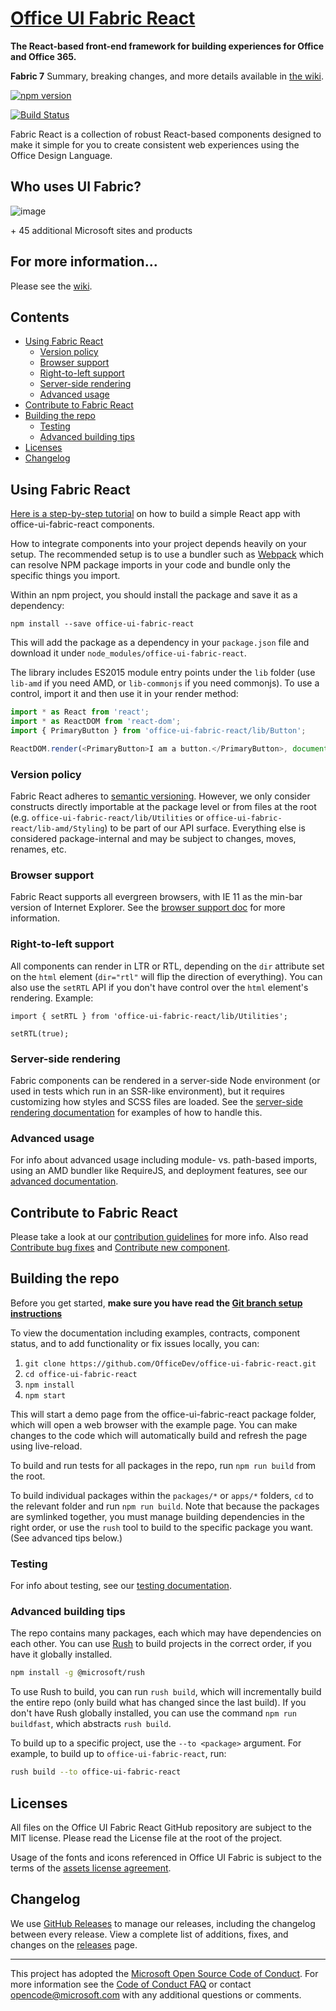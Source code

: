 # [Office UI Fabric React](http://dev.office.com/fabric)

**The React-based front-end framework for building experiences for Office and Office 365.**
 
**Fabric 7** Summary, breaking changes, and more details available in [the wiki](https://github.com/OfficeDev/office-ui-fabric-react/wiki/Fabric-7).

[![npm version](https://badge.fury.io/js/office-ui-fabric-react.svg)](https://badge.fury.io/js/office-ui-fabric-react)

[![Build Status](https://uifabric.visualstudio.com/fabricpublic/_apis/build/status/office-ui-fabric-react%20-%20PR?branchName=master)](https://uifabric.visualstudio.com/fabricpublic/_build/latest?definitionId=84&branchName=master)

Fabric React is a collection of robust React-based components designed to make it simple for you to create consistent web experiences using the Office Design Language.

## Who uses UI Fabric?

![image](https://user-images.githubusercontent.com/785361/50458071-45b58d00-0915-11e9-90c0-ad8789c99db5.png)

\+ 45 additional Microsoft sites and products

## For more information...

Please see the [wiki](https://github.com/OfficeDev/office-ui-fabric-react/wiki).

## Contents

- [Using Fabric React](#using-fabric-react)
  - [Version policy](#version-policy)
  - [Browser support](#browser-support)
  - [Right-to-left support](#right-to-left-support)
  - [Server-side rendering](#server-side-rendering)
  - [Advanced usage](#advanced-usage)
- [Contribute to Fabric React](#contribute-to-fabric-react)
- [Building the repo](#building-the-repo)
  - [Testing](#testing)
  - [Advanced building tips](#advanced-building-tips)
- [Licenses](#licenses)
- [Changelog](#changelog)

## Using Fabric React

[Here is a step-by-step tutorial](https://github.com/OfficeDev/office-ui-fabric-react/wiki/Sample-App) on how to build a simple React app with office-ui-fabric-react components.

How to integrate components into your project depends heavily on your setup. The recommended setup is to use a bundler such as [Webpack](https://webpack.js.org/) which can resolve NPM package imports in your code and bundle only the specific things you import.

Within an npm project, you should install the package and save it as a dependency:

```
npm install --save office-ui-fabric-react
```

This will add the package as a dependency in your `package.json` file and download it under `node_modules/office-ui-fabric-react`.

The library includes ES2015 module entry points under the `lib` folder (use `lib-amd` if you need AMD, or `lib-commonjs` if you need commonjs). To use a control, import it and then use it in your render method:

```js
import * as React from 'react';
import * as ReactDOM from 'react-dom';
import { PrimaryButton } from 'office-ui-fabric-react/lib/Button';

ReactDOM.render(<PrimaryButton>I am a button.</PrimaryButton>, document.body.firstChild);
```

### Version policy

Fabric React adheres to [semantic versioning](http://www.semver.org/). However, we only consider constructs directly importable at the package level or from files at the root (e.g. `office-ui-fabric-react/lib/Utilities` or `office-ui-fabric-react/lib-amd/Styling`) to be part of our API surface. Everything else is considered package-internal and may be subject to changes, moves, renames, etc.

### Browser support

Fabric React supports all evergreen browsers, with IE 11 as the min-bar version of Internet Explorer. See the [browser support doc](https://github.com/OfficeDev/office-ui-fabric-react/wiki/Browser-Support) for more information.

### Right-to-left support

All components can render in LTR or RTL, depending on the `dir` attribute set on the `html` element (`dir="rtl"` will flip the direction of everything). You can also use the `setRTL` API if you don't have control over the `html` element's rendering. Example:

```tsx
import { setRTL } from 'office-ui-fabric-react/lib/Utilities';

setRTL(true);
```

### Server-side rendering

Fabric components can be rendered in a server-side Node environment (or used in tests which run in an SSR-like environment), but it requires customizing how styles and SCSS files are loaded. See the [server-side rendering documentation](https://github.com/OfficeDev/office-ui-fabric-react/wiki/Server-side-rendering-and-browserless-testing) for examples of how to handle this.

### Advanced usage

For info about advanced usage including module- vs. path-based imports, using an AMD bundler like RequireJS, and deployment features, see our [advanced documentation](https://github.com/OfficeDev/office-ui-fabric-react/wiki/Advanced-Usage).

## Contribute to Fabric React

Please take a look at our [contribution guidelines](https://github.com/OfficeDev/office-ui-fabric-react/wiki/Contributing) for more info. Also read [Contribute bug fixes](https://github.com/OfficeDev/office-ui-fabric-react/wiki/Bug-Fixes) and [Contribute new component](https://github.com/OfficeDev/office-ui-fabric-react/wiki/New-Components).

## Building the repo

Before you get started, **make sure you have read the [Git branch setup instructions](https://github.com/OfficeDev/office-ui-fabric-react/wiki/Setup)**

To view the documentation including examples, contracts, component status, and to add functionality or fix issues locally, you can:

1. `git clone https://github.com/OfficeDev/office-ui-fabric-react.git`
2. `cd office-ui-fabric-react`
3. `npm install`
4. `npm start`

This will start a demo page from the office-ui-fabric-react package folder, which will open a web browser with the example page. You can make changes to the code which will automatically build and refresh the page using live-reload.

To build and run tests for all packages in the repo, run `npm run build` from the root.

To build individual packages within the `packages/*` or `apps/*` folders, `cd` to the relevant folder and run `npm run build`. Note that because the packages are symlinked together, you must manage building dependencies in the right order, or use the `rush` tool to build to the specific package you want. (See advanced tips below.)

### Testing

For info about testing, see our [testing documentation](https://github.com/OfficeDev/office-ui-fabric-react/wiki/Testing).

### Advanced building tips

The repo contains many packages, each which may have dependencies on each other. You can use [Rush](https://rushjs.io/) to build projects in the correct order, if you have it globally installed.

```bash
npm install -g @microsoft/rush
```

To use Rush to build, you can run `rush build`, which will incrementally build the entire repo (only build what has changed since the last build). If you don't have Rush globally installed, you can use the command `npm run buildfast`, which abstracts `rush build`.

To build up to a specific project, use the `--to <package>` argument. For example, to build up to `office-ui-fabric-react`, run:

```bash
rush build --to office-ui-fabric-react
```

## Licenses

All files on the Office UI Fabric React GitHub repository are subject to the MIT license. Please read the License file at the root of the project.

Usage of the fonts and icons referenced in Office UI Fabric is subject to the terms of the [assets license agreement](https://aka.ms/fabric-assets-license).

## Changelog

We use [GitHub Releases](https://github.com/blog/1547-release-your-software) to manage our releases, including the changelog between every release. View a complete list of additions, fixes, and changes on the [releases](https://github.com/OfficeDev/office-ui-fabric-react/releases) page.

---

This project has adopted the [Microsoft Open Source Code of Conduct](https://opensource.microsoft.com/codeofconduct/). For more information see the [Code of Conduct FAQ](https://opensource.microsoft.com/codeofconduct/faq/) or contact [opencode@microsoft.com](mailto:opencode@microsoft.com) with any additional questions or comments.
